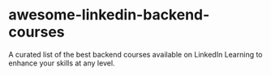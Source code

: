 # awesome-linkedin-backend-courses
A curated list of the best backend courses available on LinkedIn Learning to enhance your skills at any level.
